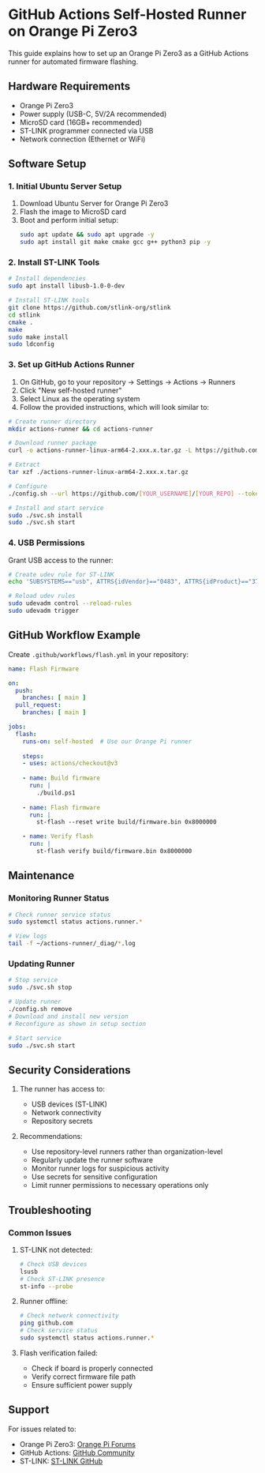 # GitHub Actions Self-Hosted Runner on Orange Pi Zero3

This guide explains how to set up an Orange Pi Zero3 as a GitHub Actions runner for automated firmware flashing.

## Hardware Requirements

- Orange Pi Zero3
- Power supply (USB-C, 5V/2A recommended)
- MicroSD card (16GB+ recommended)
- ST-LINK programmer connected via USB
- Network connection (Ethernet or WiFi)

## Software Setup

### 1. Initial Ubuntu Server Setup

1. Download Ubuntu Server for Orange Pi Zero3
2. Flash the image to MicroSD card
3. Boot and perform initial setup:
   ```bash
   sudo apt update && sudo apt upgrade -y
   sudo apt install git make cmake gcc g++ python3 pip -y
   ```

### 2. Install ST-LINK Tools

```bash
# Install dependencies
sudo apt install libusb-1.0-0-dev

# Install ST-LINK tools
git clone https://github.com/stlink-org/stlink
cd stlink
cmake .
make
sudo make install
sudo ldconfig
```

### 3. Set up GitHub Actions Runner

1. On GitHub, go to your repository → Settings → Actions → Runners
2. Click "New self-hosted runner"
3. Select Linux as the operating system
4. Follow the provided instructions, which will look similar to:

```bash
# Create runner directory
mkdir actions-runner && cd actions-runner

# Download runner package
curl -o actions-runner-linux-arm64-2.xxx.x.tar.gz -L https://github.com/actions/runner/releases/download/v2.xxx.x/actions-runner-linux-arm64-2.xxx.x.tar.gz

# Extract
tar xzf ./actions-runner-linux-arm64-2.xxx.x.tar.gz

# Configure
./config.sh --url https://github.com/[YOUR_USERNAME]/[YOUR_REPO] --token [YOUR_TOKEN]

# Install and start service
sudo ./svc.sh install
sudo ./svc.sh start
```

### 4. USB Permissions

Grant USB access to the runner:

```bash
# Create udev rule for ST-LINK
echo 'SUBSYSTEMS=="usb", ATTRS{idVendor}=="0483", ATTRS{idProduct}=="3748", MODE="0666"' | sudo tee /etc/udev/rules.d/99-stlink.rules

# Reload udev rules
sudo udevadm control --reload-rules
sudo udevadm trigger
```

## GitHub Workflow Example

Create `.github/workflows/flash.yml` in your repository:

```yaml
name: Flash Firmware

on:
  push:
    branches: [ main ]
  pull_request:
    branches: [ main ]

jobs:
  flash:
    runs-on: self-hosted  # Use our Orange Pi runner
    
    steps:
    - uses: actions/checkout@v3
      
    - name: Build firmware
      run: |
        ./build.ps1
        
    - name: Flash firmware
      run: |
        st-flash --reset write build/firmware.bin 0x8000000

    - name: Verify flash
      run: |
        st-flash verify build/firmware.bin 0x8000000
```

## Maintenance

### Monitoring Runner Status

```bash
# Check runner service status
sudo systemctl status actions.runner.*

# View logs
tail -f ~/actions-runner/_diag/*.log
```

### Updating Runner

```bash
# Stop service
sudo ./svc.sh stop

# Update runner
./config.sh remove
# Download and install new version
# Reconfigure as shown in setup section

# Start service
sudo ./svc.sh start
```

## Security Considerations

1. The runner has access to:
   - USB devices (ST-LINK)
   - Network connectivity
   - Repository secrets

2. Recommendations:
   - Use repository-level runners rather than organization-level
   - Regularly update the runner software
   - Monitor runner logs for suspicious activity
   - Use secrets for sensitive configuration
   - Limit runner permissions to necessary operations only

## Troubleshooting

### Common Issues

1. ST-LINK not detected:
   ```bash
   # Check USB devices
   lsusb
   # Check ST-LINK presence
   st-info --probe
   ```

2. Runner offline:
   ```bash
   # Check network connectivity
   ping github.com
   # Check service status
   sudo systemctl status actions.runner.*
   ```

3. Flash verification failed:
   - Check if board is properly connected
   - Verify correct firmware file path
   - Ensure sufficient power supply

## Support

For issues related to:
- Orange Pi Zero3: [Orange Pi Forums](http://www.orangepi.org/orangepiforum/)
- GitHub Actions: [GitHub Community](https://github.community/)
- ST-LINK: [ST-LINK GitHub](https://github.com/stlink-org/stlink)